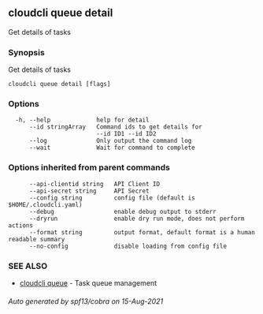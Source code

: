 ## cloudcli queue detail

Get details of tasks

### Synopsis

Get details of tasks

```
cloudcli queue detail [flags]
```

### Options

```
  -h, --help             help for detail
      --id stringArray   Command ids to get details for
                         --id ID1 --id ID2
      --log              Only output the command log
      --wait             Wait for command to complete
```

### Options inherited from parent commands

```
      --api-clientid string   API Client ID
      --api-secret string     API Secret
      --config string         config file (default is $HOME/.cloudcli.yaml)
      --debug                 enable debug output to stderr
      --dryrun                enable dry run mode, does not perform actions
      --format string         output format, default format is a human readable summary
      --no-config             disable loading from config file
```

### SEE ALSO

* [cloudcli queue](cloudcli_queue.md)	 - Task queue management

###### Auto generated by spf13/cobra on 15-Aug-2021

